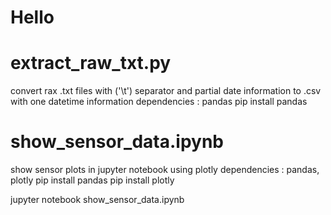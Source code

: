 # Hello #

# extract_raw_txt.py
convert rax .txt files with ('\t') separator and partial date information to .csv with one datetime information
dependencies : pandas
pip install pandas

# show_sensor_data.ipynb
show sensor plots in jupyter notebook using plotly
dependencies : pandas, plotly
pip install pandas
pip install plotly

jupyter notebook show_sensor_data.ipynb